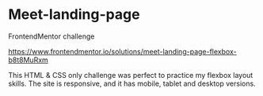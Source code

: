 # Meet-landing-page
FrontendMentor challenge

https://www.frontendmentor.io/solutions/meet-landing-page-flexbox-b8t8MuRxm

This HTML & CSS only challenge was perfect to practice my flexbox layout skills.
The site is responsive, and it has mobile, tablet and desktop versions.
